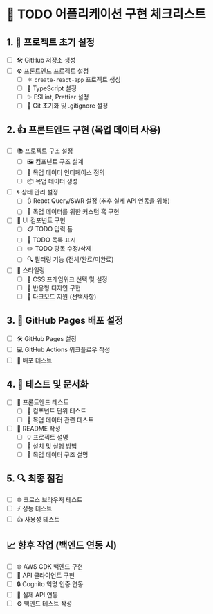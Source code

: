 # 📝 TODO 어플리케이션 구현 체크리스트

## 1. 🌱 프로젝트 초기 설정
- [ ] 🛠 GitHub 저장소 생성
- [ ] ⚙️ 프론트엔드 프로젝트 설정
  - [ ] ⚛️ `create-react-app` 프로젝트 생성
  - [ ] 🐍 TypeScript 설정
  - [ ] ✨ ESLint, Prettier 설정
  - [ ] 🔀 Git 초기화 및 .gitignore 설정

## 2. 👍 프론트엔드 구현 (목업 데이터 사용)
- [ ] 📚 프로젝트 구조 설정
  - [ ] 🖼️ 컴포넌트 구조 설계
  - [ ] 📄 목업 데이터 인터페이스 정의
  - [ ] 📦 목업 데이터 생성
- [ ] 🌀 상태 관리 설정
  - [ ] 🔃 React Query/SWR 설정 (추후 실제 API 연동을 위해)
  - [ ] 🔗 목업 데이터를 위한 커스텀 훅 구현
- [ ] 🎨 UI 컴포넌트 구현
  - [ ] 📋 TODO 입력 폼
  - [ ] 📓 TODO 목록 표시
  - [ ] ✏️ TODO 항목 수정/삭제
  - [ ] 🔍 필터링 기능 (전체/완료/미완료)
- [ ] 🎨 스타일링
  - [ ] 💎 CSS 프레임워크 선택 및 설정
  - [ ] 📱 반응형 디자인 구현
  - [ ] 🌙 다크모드 지원 (선택사항)

## 3. 🚀 GitHub Pages 배포 설정
- [ ] 🛠 GitHub Pages 설정
- [ ] 💻 GitHub Actions 워크플로우 작성
- [ ] 🔧 배포 테스트

## 4. 🚨 테스트 및 문서화
- [ ] 🧰 프론트엔드 테스트
  - [ ] 🔬 컴포넌트 단위 테스트
  - [ ] 📒 목업 데이터 관련 테스트
- [ ] 📖 README 작성
  - [ ] 💡 프로젝트 설명
  - [ ] 📍 설치 및 실행 방법
  - [ ] 📃 목업 데이터 구조 설명

## 5. 🔍 최종 점검
- [ ] 🌐 크로스 브라우저 테스트
- [ ] ⚡ 성능 테스트
- [ ] 👍 사용성 테스트

## 📈 향후 작업 (백엔드 연동 시)
- [ ] 🌐 AWS CDK 백엔드 구현
- [ ] 🔗 API 클라이언트 구현
- [ ] 🔒 Cognito 익명 인증 연동
- [ ] 🔌 실제 API 연동
- [ ] ⚙️ 백엔드 테스트 작성
